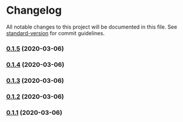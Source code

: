 # Changelog

All notable changes to this project will be documented in this file. See [standard-version](https://github.com/conventional-changelog/standard-version) for commit guidelines.

### [0.1.5](https://github.com/ardoq/orby/compare/v0.1.4...v0.1.5) (2020-03-06)

### [0.1.4](https://github.com/ardoq/orby/compare/v0.1.3...v0.1.4) (2020-03-06)

### [0.1.3](https://github.com/ardoq/orby/compare/v0.1.0...v0.1.3) (2020-03-06)

### [0.1.2](https://github.com/ardoq/orby/compare/v0.1.0...v0.1.2) (2020-03-06)

### [0.1.1](https://github.com/ardoq/orby/compare/v0.1.0...v0.1.1) (2020-03-06)
